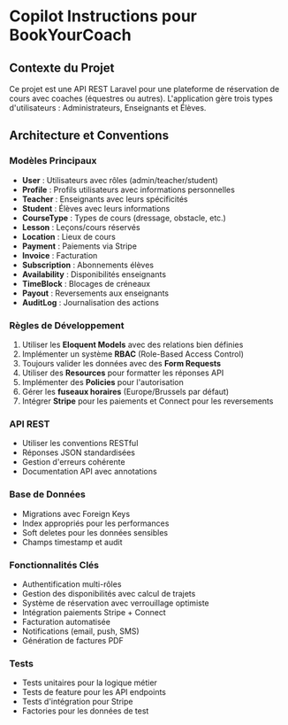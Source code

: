 # Copilot Instructions pour BookYourCoach

<!-- Use this file to provide workspace-specific custom instructions to Copilot. For more details, visit https://code.visualstudio.com/docs/copilot/copilot-customization#_use-a-githubcopilotinstructionsmd-file -->

## Contexte du Projet

Ce projet est une API REST Laravel pour une plateforme de réservation de cours avec coaches (équestres ou autres). L'application gère trois types d'utilisateurs : Administrateurs, Enseignants et Élèves.

## Architecture et Conventions

### Modèles Principaux

-   **User** : Utilisateurs avec rôles (admin/teacher/student)
-   **Profile** : Profils utilisateurs avec informations personnelles
-   **Teacher** : Enseignants avec leurs spécificités
-   **Student** : Élèves avec leurs informations
-   **CourseType** : Types de cours (dressage, obstacle, etc.)
-   **Lesson** : Leçons/cours réservés
-   **Location** : Lieux de cours
-   **Payment** : Paiements via Stripe
-   **Invoice** : Facturation
-   **Subscription** : Abonnements élèves
-   **Availability** : Disponibilités enseignants
-   **TimeBlock** : Blocages de créneaux
-   **Payout** : Reversements aux enseignants
-   **AuditLog** : Journalisation des actions

### Règles de Développement

1. Utiliser les **Eloquent Models** avec des relations bien définies
2. Implémenter un système **RBAC** (Role-Based Access Control)
3. Toujours valider les données avec des **Form Requests**
4. Utiliser des **Resources** pour formatter les réponses API
5. Implémenter des **Policies** pour l'autorisation
6. Gérer les **fuseaux horaires** (Europe/Brussels par défaut)
7. Intégrer **Stripe** pour les paiements et Connect pour les reversements

### API REST

-   Utiliser les conventions RESTful
-   Réponses JSON standardisées
-   Gestion d'erreurs cohérente
-   Documentation API avec annotations

### Base de Données

-   Migrations avec Foreign Keys
-   Index appropriés pour les performances
-   Soft deletes pour les données sensibles
-   Champs timestamp et audit

### Fonctionnalités Clés

-   Authentification multi-rôles
-   Gestion des disponibilités avec calcul de trajets
-   Système de réservation avec verrouillage optimiste
-   Intégration paiements Stripe + Connect
-   Facturation automatisée
-   Notifications (email, push, SMS)
-   Génération de factures PDF

### Tests

-   Tests unitaires pour la logique métier
-   Tests de feature pour les API endpoints
-   Tests d'intégration pour Stripe
-   Factories pour les données de test
